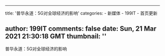 
---
title: '普华永道：5G对全球经济的影响'
categories: 
    - 新媒体
    - 199IT
    - 首页更新

author: 199IT
comments: false
date: Sun, 21 Mar 2021 21:30:18 GMT
thumbnail: ''
---

<div>   
普华永道：5G对全球经济的影响  
</div>
            